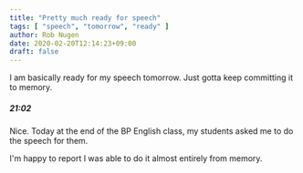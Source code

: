 ```yaml
---
title: "Pretty much ready for speech"
tags: [ "speech", "tomorrow", "ready" ]
author: Rob Nugen
date: 2020-02-20T12:14:23+09:00
draft: false
---
```


I am basically ready for my speech tomorrow.  Just gotta keep
committing it to memory.

##### 21:02

Nice.  Today at the end of the BP English class, my students asked me
to do the speech for them.

I'm happy to report I was able to do it almost entirely from memory.
